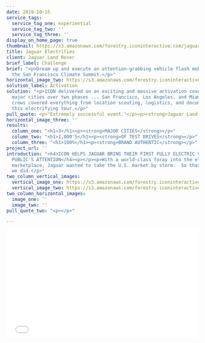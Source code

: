 ```yaml
---
date: 2019-10-15
service_tags:
  service_tag_one: experiential
  service_tag_two: ''
  service_tag_three: ''
display_on_home_page: true
thumbnail: https://s3.amazonaws.com/forestry.iconinteractive.com/jaguar1.jpg
title: Jaguar Electrifies
client: Jaguar Land Rover
brief_label: Challenge
brief: "<p>Dream up and execute an attention-grabbing vehicle flash mob of sorts during
  the San Francisco Climate Summit.</p>"
horizontal_image_two: https://s3.amazonaws.com/forestry.iconinteractive.com/jaguar4.jpg
solution_label: Activation
solution: "<p>ICON delivered on an exciting and massive activation covering three
  major cities over two phases ... San Francisco, Los Angeles, and Miami. Full production
  crews covered everything from location scouting, logistics, and documentation of
  this electrifying tour.</p>"
pull_quote: <p>"Extremely successful event."</p><p><strong>Jaguar Land Rover</strong></p>
horizontal_image_three: ''
results:
  column_one: "<h1>3</h1><p><strong>MAJOR CITIES</strong></p>"
  column_two: "<h1>1,000'S</h1><p><strong>OF TEST DRIVES</strong></p>"
  column_three: "<h1>100%</h1><p><strong>BRAND AUTHENTIC</strong></p>"
project_url: ''
introduction: "<h4>ICON HELPS JAGUAR BRING THEIR FIRST FULLY ELECTRIC VEHICLE TO THE
  PUBLIC'S ATTENTION</h4><p></p><p>With a world-class foray into the electric vehicle
  marketplace, Jaguar wanted to take the U.S. market by storm.  So that's just what
  we did.</p>"
two_column_vertical_images:
  vertical_image_one: https://s3.amazonaws.com/forestry.iconinteractive.com/jaguar2.jpg
  vertical_image_two: https://s3.amazonaws.com/forestry.iconinteractive.com/jaguar3.jpg
two_column_horizontal_images:
  image_one: ''
  image_two: ''
pull_quote_two: "<p></p>"

---
```

<div style="padding:56.25% 0 0 0;position:relative;"><iframe src="[https://player.vimeo.com/video/367782756?title=0&byline=0&portrait=0](https://player.vimeo.com/video/367782756?title=0&byline=0&portrait=0 "https://player.vimeo.com/video/367782756?title=0&byline=0&portrait=0")" style="position:absolute;top:0;left:0;width:100%;height:100%;" frameborder="0" allow="autoplay; fullscreen" allowfullscreen></iframe></div><script src="[https://player.vimeo.com/api/player.js](https://player.vimeo.com/api/player.js "https://player.vimeo.com/api/player.js")"></script>